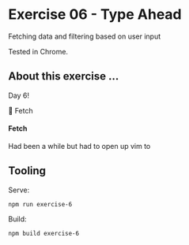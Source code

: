 # Exercise 06 - Type Ahead

Fetching data and filtering based on user input

Tested in Chrome.

## About this exercise ...

Day 6!

:book: Fetch <br/>

#### Fetch

Had been a while but had to open up vim to


## Tooling

Serve:

`npm run exercise-6`

Build:

`npm build exercise-6`
